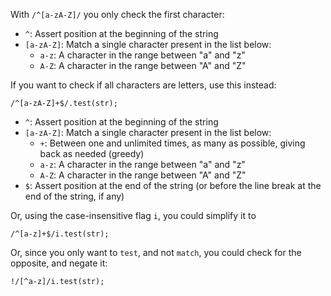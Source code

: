 With `/^[a-zA-Z]/` you only check the first character:

-   `^`: Assert position at the beginning of the string
-   `[a-zA-Z]`: Match a single character present in the list below:
    -   `a-z`: A character in the range between "a" and "z"
    -   `A-Z`: A character in the range between "A" and "Z"

If you want to check if all characters are letters, use this instead:

```
/^[a-zA-Z]+$/.test(str);

```

-   `^`: Assert position at the beginning of the string
-   `[a-zA-Z]`: Match a single character present in the list below:
    -   `+`: Between one and unlimited times, as many as possible, giving back as needed (greedy)
    -   `a-z`: A character in the range between "a" and "z"
    -   `A-Z`: A character in the range between "A" and "Z"
-   `$`: Assert position at the end of the string (or before the line break at the end of the string, if any)

Or, using the case-insensitive flag `i`, you could simplify it to

```
/^[a-z]+$/i.test(str);

```

Or, since you only want to `test`, and not `match`, you could check for the opposite, and negate it:

```
!/[^a-z]/i.test(str);
```